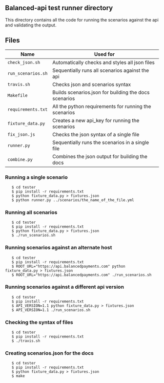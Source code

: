 ## Balanced-api test runner directory

This directory contains all the code for running the scenarios against the api and validating the output.


## Files
| Name               | Used for                                              |
|--------------------|-------------------------------------------------------|
| `check_json.sh`    | Automatically checks and styles all json files        |
| `run_scenarios.sh` | Sequentially runs all scenarios against the api       |
| `travis.sh`        | Checks json and scenarios syntax                      |
| `Makefile`         | Builds scenarios.json for building the docs scenarios |
| `requirements.txt` | All the python requirements for running the scenarios |
| `fixture_data.py`  | Creates a new api_key for running the scenarios       |
| `fix_json.js`      | Checks the json syntax of a single file               |
| `runner.py`        | Sequentially runs the scenarios in a single file      |
| `combine.py`       | Combines the json output for building the docs        |


### Running a single scenario
```
   $ cd tester
   $ pip install -r requirements.txt
   $ python fixture_data.py > fixtures.json
   $ python runner.py ../scenarios/the_name_of_the_file.yml
```

### Running all scenarios
```
   $ cd tester
   $ pip install -r requirements.txt
   $ python fixture_data.py > fixtures.json
   $ ./run_scenarios.sh
```

### Running scenarios against an alternate host
```
   $ cd tester
   $ pip install -r requirements.txt
   $ ROOT_URL="https://api.balancedpayments.com" python fixture_data.py > fixtures.json
   $ ROOT_URL="https://api.balancedpayments.com" ./run_scenarios.sh
```

### Running scenarios against a different api version
```
   $ cd tester
   $ pip install -r requirements.txt
   $ API_VERSION=1.1 python fixture_data.py > fixtures.json
   $ API_VERSION=1.1 ./run_scenarios.sh
```

### Checking the syntax of files
```
   $ cd tester
   $ pip install -r requirements.txt
   $ ./travis.sh
```

### Creating scenarios.json for the docs
```
   $ cd tester
   $ pip install -r requirements.txt
   $ python fixture_data.py > fixtures.json
   $ make
```
